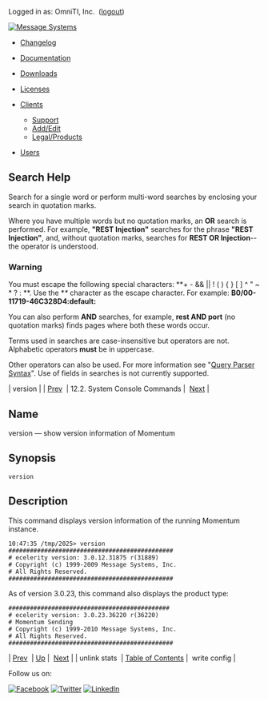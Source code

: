 Logged in as: OmniTI, Inc.  ([logout](https://support.messagesystems.com/logout.php))

[![Message Systems](https://support.messagesystems.com/images/ms-white205.png)](https://support.messagesystems.com/start.php) 

*   [Changelog](https://support.messagesystems.com/start.php?show=changelog)
*   [Documentation](https://support.messagesystems.com/docs/)
*   [Downloads](https://support.messagesystems.com/start.php)

*   [Licenses](https://support.messagesystems.com/license_summary.php)
*   <a href="">Clients</a>
    *   [Support](https://support.messagesystems.com/cs.php)
    *   [Add/Edit](https://support.messagesystems.com/edit_client.php)
    *   [Legal/Products](https://support.messagesystems.com/edit_products.php)
*   [Users](https://support.messagesystems.com/edit_customer.php)

## Search Help

Search for a single word or perform multi-word searches by enclosing your search in quotation marks.

Where you have multiple words but no quotation marks, an **OR** search is performed. For example, **"REST Injection"** searches for the phrase **"REST Injection"**, and, without quotation marks, searches for **REST OR Injection**--the operator is understood.

### Warning

You must escape the following special characters: **+ - && || ! ( ) { } [ ] ^ " ~ * ? : \**. Use the **\** character as the escape character. For example: **B0/00-11719-46C328D4\:default\:**

You can also perform **AND** searches, for example, **rest AND port** (no quotation marks) finds pages where both these words occur.

Terms used in searches are case-insensitive but operators are not. Alphabetic operators **must** be in uppercase.

Other operators can also be used. For more information see "[Query Parser Syntax](https://lucene.apache.org/core/old_versioned_docs/versions/3_0_0/queryparsersyntax.html)". Use of fields in searches is not currently supported.

| version |
| [Prev](console_commands.unlink_stats.php)  | 12.2. System Console Commands |  [Next](console_commands.write_config.php) |

<a name="console_commands.version"></a>
## Name

version — show version information of Momentum

## Synopsis

`version`

<a name="idp10341888"></a>
## Description

This command displays version information of the running Momentum instance.

```
10:47:35 /tmp/2025> version
##############################################
# ecelerity version: 3.0.12.31875 r(31889)
# Copyright (c) 1999-2009 Message Systems, Inc.
# All Rights Reserved.
##############################################
```

As of version 3.0.23, this command also displays the product type:

```
#############################################
# ecelerity version: 3.0.23.36220 r(36220)
# Momentum Sending
# Copyright (c) 1999-2010 Message Systems, Inc.
# All Rights Reserved.
##############################################
```

| [Prev](console_commands.unlink_stats.php)  | [Up](console.commands.non-module.php) |  [Next](console_commands.write_config.php) |
| unlink stats  | [Table of Contents](index.php) |  write config |

Follow us on:

[![Facebook](https://support.messagesystems.com/images/icon-facebook.png)](http://www.facebook.com/messagesystems) [![Twitter](https://support.messagesystems.com/images/icon-twitter.png)](http://twitter.com/#!/MessageSystems) [![LinkedIn](https://support.messagesystems.com/images/icon-linkedin.png)](http://www.linkedin.com/company/message-systems)